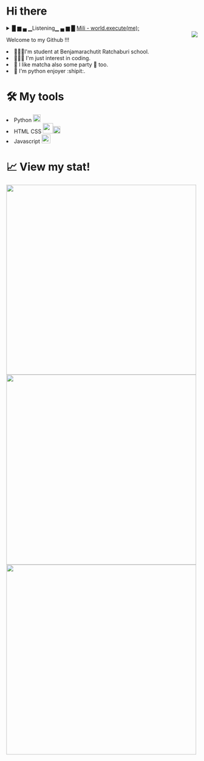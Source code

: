 # Hi there

<details>
  <summary>█ ▆ ▄ ▁Listening▁ ▄ ▆ █ <a href="https://www.youtube.com/watch?v=ESx_hy1n7HA">Mili - world.execute(me);</a></summary> 

  ### Some Code
  ```java
package goddrinksjava;

/**
 * The program GodDrinksJava implement an application that
 * craetes an empty simulated world with no meaning or purpose.
 * 
 * @author nomocashew
 */
public class GodDrinksJava {
    public static void main(String[] args) {
        Thing me = new Lovable("Me", 0, true, -1, false);
        Thing you = new Lovable("You" , 0, false, -1, false);
        World world = new World(5);
        world.addThing(me);
        world.addThing(you);
        world.startSimulation();

        if(me instanceof PointSet){
            you.addAttribute(me.getDimensions().toAttribute());
            me.resetDimensions();
        }

        if(me instanceof Circle){
            you.addAttribute(me.getCircumference().toAttribute());
            me.resetCircumference();
        }

        if(me instanceof SineWave){
            you.aadAction("sit" , me.getTangent(you.getXposition()));
        }

        if(me instanceof Sequence){
            me.setLimit(you.toLimit());
        }

        me.toggleCurrent();

        me.canSee(false);
        me.addFeeling("dizzy");

        world.timeTravelForTwo("AD" , 617, me, you);
        world.timeTravelForTwo("BC" , 3691, me, you);

        world.unite(me, you);

        if(me.getNumwStimulationsAvailable() >= you.getNumwStimulationsNeeded()){
            you.setSatisfaction(me.toSatisfaction());
        }

        if(you.getFeelingIndex("happy") != -1){
            me.requestExecution(world);
        }

        world.lockThing(me);
        world.lockThing(you);

        if(me instanceof Eggplant){
            you.addAttribute(me.getNutrients().toAttribute());
            me.resetNutrients();
        }

        if(me instanceof Tomato){
            you.addAttribute(me.getAntioxidants().toAttribute());
            me.resetAntioxidants();
        }

        if(me instanceof TabbyCat){
            me.purr();
        }

        if(world.getGod().equals(me)){
            me.setProof(you.toProof());
        }

        me.toggleGender();

        world.procreate(me, you);

        me.toggleRoleBDSM();

        world.makeHigh(me);
        world.makeHigh(you);

        if(me.getSenseIndex("vibration")){
            me.addFeeling("complete");
        }

        world.unlock(you);
        world.removeThing(you);
        me.lookFor(you, world);
        me.lookFor(you, world);
        me.lookFor(you, world);
        me.lookFor(you, world);
        me.lookFor(you, world);

        if(me.getMemory().isErasable()){
            me.removeFeeling("disheartened");
        }

        try{
            me.setOpinion(me.getOpinionIndex("you are here"), false);
        }
        catch(IllegalArgumentException e){
            world.announce("God is always true.");
        }

        world.runExecution();
        world.runExecution();
        world.runExecution();
        world.runExecution();
        world.runExecution();
        world.runExecution();
        world.runExecution();
        world.runExecution();
        world.runExecution();
        world.runExecution();
        world.runExecution();
        world.runExecution();
        world.announce("1" , "de");
        world.announce("2" , "es");
        world.announce("3" , "fr");
        world.announce("4" , "kr");
        world.announce("5" , "se");
        world.announce("6" , "cn");
        world.runExecution();

        if(world.isExecutableBy(me)){
            you.setExecution();
        }
        if(world.getThingIndex(you) != -1){
            world.runExecution();
        }
        
        me.escape(world);

        me.learnTopic("love");
        me.takeExamTopic("love");
        me.getAlgebraicExpression("love");
        me.escape("love");

        world.execute(me);

    }

}
  ```
</details>

<img src="http://pixelartmaker-data-78746291193.nyc3.digitaloceanspaces.com/image/0daa28709f13d67.png" align="right">

<p>Welcome to my Github !!!</p>
<li>🧑🏽‍🏫I'm student at Benjamarachutit Ratchaburi school.</li>
<li>👨🏽‍💻 I'm just interest in coding.</li>
<li>🍵 I like matcha also some party 🥂 too.</li>
<li>🐍 I'm python enjoyer :shipit:.</li>

<h1>🛠️ My tools</h1>
<li>Python <img width="20" src="https://upload.wikimedia.org/wikipedia/commons/thumb/c/c3/Python-logo-notext.svg/1024px-Python-logo-notext.svg.png"></li>
<li>HTML CSS <img width="27"src="https://designil.com/wp-content/uploads/2021/09/4_2048px-HTML5_logo_and_wordmark.svg.png"><img width="19"                               src="https://upload.wikimedia.org/wikipedia/commons/thumb/d/d5/CSS3_logo_and_wordmark.svg/1200px-CSS3_logo_and_wordmark.svg.png"></li>
<li>Javascript <img width="23" src="http://codingthailand.com/blog/wp-content/uploads/2016/05/javascript-736400_640-246x246.png"></li>

#  📈 View my stat!
<img style="width:500px" src="https://github-readme-stats.vercel.app/api?username=Danny2Forever&show_icons=true&theme=tokyonight&card_width=650"/>
<img style="width:500px" src="https://github-readme-stats.vercel.app/api/top-langs/?username=Danny2Forever&hide=jupyter%20notebook&layout=compact&card_width=445)](https://github.com/anuraghazra/github-readme-stats">
<img style="width:500px" src="https://github-readme-streak-stats.herokuapp.com/?user=Danny2Forever"/>
